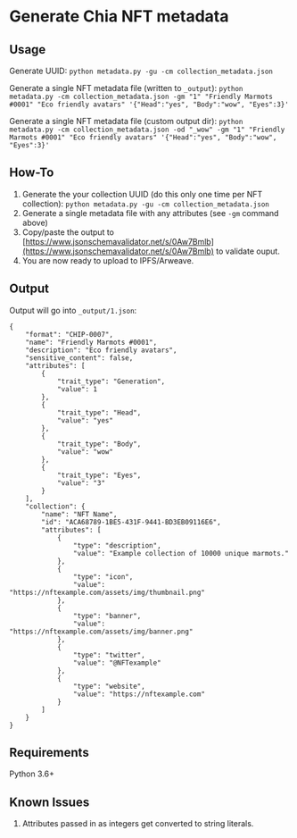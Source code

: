 # Generate Chia NFT metadata

## Usage

Generate UUID:
`python metadata.py -gu -cm collection_metadata.json`

Generate a single NFT metadata file (written to `_output`):
`python metadata.py -cm collection_metadata.json -gm "1" "Friendly Marmots #0001" "Eco friendly avatars" '{"Head":"yes", "Body":"wow", "Eyes":3}'`

Generate a single NFT metadata file (custom output dir):
`python metadata.py -cm collection_metadata.json -od "_wow" -gm "1" "Friendly Marmots #0001" "Eco friendly avatars" '{"Head":"yes", "Body":"wow", "Eyes":3}'`

## How-To

1. Generate the your collection UUID (do this only one time per NFT collection): `python metadata.py -gu -cm collection_metadata.json`
1. Generate a single metadata file with any attributes (see `-gm` command above)
1. Copy/paste the output to [https://www.jsonschemavalidator.net/s/0Aw7Bmlb](https://www.jsonschemavalidator.net/s/0Aw7Bmlb) to validate ouput.
1. You are now ready to upload to IPFS/Arweave.

## Output

Output will go into `_output/1.json`:
```
{
    "format": "CHIP-0007",
    "name": "Friendly Marmots #0001",
    "description": "Eco friendly avatars",
    "sensitive_content": false,
    "attributes": [
        {
            "trait_type": "Generation",
            "value": 1
        },
        {
            "trait_type": "Head",
            "value": "yes"
        },
        {
            "trait_type": "Body",
            "value": "wow"
        },
        {
            "trait_type": "Eyes",
            "value": "3"
        }
    ],
    "collection": {
        "name": "NFT Name",
        "id": "ACA68789-1BE5-431F-9441-BD3EB09116E6",
        "attributes": [
            {
                "type": "description",
                "value": "Example collection of 10000 unique marmots."
            },
            {
                "type": "icon",
                "value": "https://nftexample.com/assets/img/thumbnail.png"
            },
            {
                "type": "banner",
                "value": "https://nftexample.com/assets/img/banner.png"
            },
            {
                "type": "twitter",
                "value": "@NFTexample"
            },
            {
                "type": "website",
                "value": "https://nftexample.com"
            }
        ]
    }
}
```
## Requirements

Python 3.6+

## Known Issues

1. Attributes passed in as integers get converted to string literals.